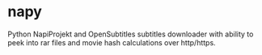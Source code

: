 napy
====

Python NapiProjekt and OpenSubtitles subtitles downloader with ability to peek into rar files and movie hash calculations over http/https.
